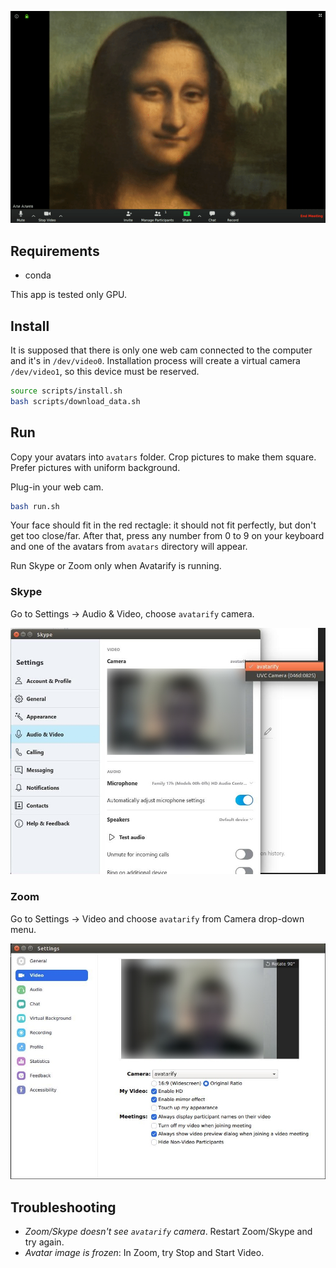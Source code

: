 ![](docs/mona.gif)

## Requirements

* conda

This app is tested only GPU.

## Install

It is supposed that there is only one web cam connected to the computer and it's in `/dev/video0`. Installation process will create a virtual camera `/dev/video1`, so this device must be reserved.

```bash
source scripts/install.sh
bash scripts/download_data.sh
```

## Run

Copy your avatars into `avatars` folder. Crop pictures to make them square. Prefer pictures with uniform background.

Plug-in your web cam.

```bash
bash run.sh
```

Your face should fit in the red rectagle: it should not fit perfectly, but don't get too close/far. After that, press any number from 0 to 9 on your keyboard and one of the avatars from `avatars` directory will appear.

Run Skype or Zoom only when Avatarify is running.

### Skype

Go to Settings -> Audio & Video, choose `avatarify` camera.

![Skype](docs/skype.jpg)

### Zoom

Go to Settings -> Video and choose `avatarify` from Camera drop-down menu.

![Zoom](docs/zoom.jpg)


## Troubleshooting

* *Zoom/Skype doesn't see `avatarify` camera*. Restart Zoom/Skype and try again.
* *Avatar image is frozen*: In Zoom, try Stop and Start Video.